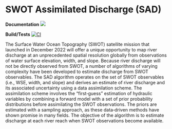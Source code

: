 # SWOT Assimilated Discharge (SAD)

**Documentation** [![](https://img.shields.io/badge/docs-online-blue.svg)](https://hydro-umass.github.io/Sad.jl/)

**Build/Tests** [![CI](https://github.com/Hydro-Umass/Sad.jl/workflows/CI/badge.svg?branch=master)](https://github.com/Hydro-Umass/Sad.jl/actions?query=workflow:CI)

The Surface Water Ocean Topography (SWOT) satellite mission that launched in December 2022 will offer a unique opportunity to map river discharge at an unprecedented spatial resolution globally from observations of water surface elevation, width, and slope. Because river discharge will not be directly observed from SWOT, a number of algorithms of varying complexity have been developed to estimate discharge from SWOT observables. The SAD algorithm operates on the set of SWOT observables (i.e., WSE, width, and slope) and derives an estimate of river discharge and its associated uncertainty using a data assimilation scheme. The assimilation scheme involves the “first‐guess” estimation of hydraulic variables by combining a forward model with a set of prior probability distributions before assimilating the SWOT observations. The priors are estimated with a sampling approach, as these data‐driven methods have shown promise in many fields. The objective of the algorithm is to estimate discharge at each river reach when SWOT observations become available.
